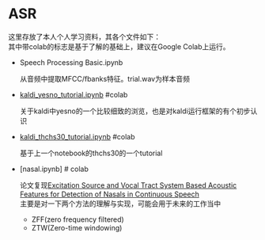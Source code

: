 # ASR

这里存放了本人个人学习资料，其各个文件如下：  
其中带colab的标志是基于了解的基础上，建议在Google Colab上运行。

* Speech Processing Basic.ipynb 

  从音频中提取MFCC/fbanks特征。trial.wav为样本音频
 
* [kaldi_yesno_tutorial.ipynb](https://colab.research.google.com/drive/1pm8UpE54GUR5ei9mw_JQ_UMbVF_0CIUj)  #colab  

  关于kaldi中yesno的一个比较细致的浏览，也是对kaldi运行框架的有个初步认识

* [kaldi_thchs30_tutorial.ipynb](https://colab.research.google.com/drive/1afXkA1izzMBzwidb6OaIC---3ViOx_d2)  #colab  

  基于上一个notebook的thchs30的一个tutorial  
  
* [nasal.ipynb] # colab

  论文复现[Excitation Source and Vocal Tract System Based Acoustic Features for Detection of Nasals in Continuous Speech](https://www.isca-speech.org/archive/Interspeech_2019/pdfs/2785.pdf)  
  主要是对一下两个方法的理解与实现，可能会用于未来的工作当中
  *  ZFF(zero frequency filtered)
  *  ZTW(Zero-time windowing)
